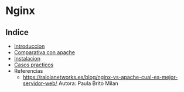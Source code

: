# Nginx
## Indice
- [Introduccion](introducion.md)
- [Comparativa con apache](comparativa.md)
- [Instalacion](instalacion.md)
- [Casos practicos](practicos.md)
- Referencias
    - https://raiolanetworks.es/blog/nginx-vs-apache-cual-es-mejor-servidor-web/ 
Autora: Paula Brito Milan

